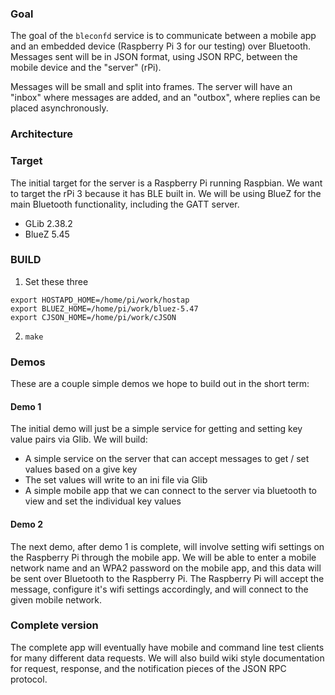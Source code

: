 ### Goal

The goal of the `bleconfd` service is to communicate between a mobile app and an embedded device (Raspberry Pi 3 for our testing) over Bluetooth.  Messages sent will be in JSON format, using JSON RPC, between the mobile device and the "server" (rPi).

Messages will be small and split into frames.  The server will have an "inbox" where messages are added, and an "outbox", where replies can be placed asynchronously.

### Architecture


### Target

The initial target for the server is a Raspberry Pi running Raspbian.  We want to target the rPi 3 because it has BLE built in.  We will be using BlueZ for the main Bluetooth functionality, including the GATT server.

* GLib  2.38.2
* BlueZ 5.45

### BUILD

1. Set these three
```
export HOSTAPD_HOME=/home/pi/work/hostap
export BLUEZ_HOME=/home/pi/work/bluez-5.47
export CJSON_HOME=/home/pi/work/cJSON
```

2. `make`


### Demos

These are a couple simple demos we hope to build out in the short term:

#### Demo 1

The initial demo will just be a simple service for getting and setting key value pairs via Glib.  We will build:

* A simple service on the server that can accept messages to get / set values based on a give key
 * The set values will write to an ini file via Glib
* A simple mobile app that we can connect to the server via bluetooth to view and set the individual key values

#### Demo 2

The next demo, after demo 1 is complete, will involve setting wifi settings on the Raspberry Pi through the mobile app.  We will be able to enter a mobile network name and an WPA2 password on the mobile app, and this data will be sent over Bluetooth to the Raspberry Pi.  The Raspberry Pi will accept the message, configure it's wifi settings accordingly, and will connect to the given mobile network.

### Complete version

The complete app will eventually have mobile and command line test clients for many different data requests.  We will also build wiki style documentation for request, response, and the notification pieces of the JSON RPC protocol.
